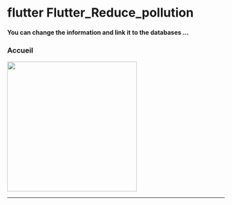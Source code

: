 <h1> flutter Flutter_Reduce_pollution </h1>





<h4> You can change the information and link it to the databases ...</h4>




<h3>Accueil</h3> 




<img src="https://github.com/abenkoula71/flutter-nikz-app-D/blob/main/Screenshot_1642772981.png" width="300" /> 


<hr>



